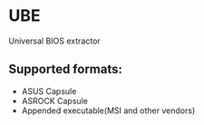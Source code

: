 # UBE
Universal BIOS extractor

## Supported formats:
- ASUS Capsule
- ASROCK Capsule
- Appended executable(MSI and other vendors)